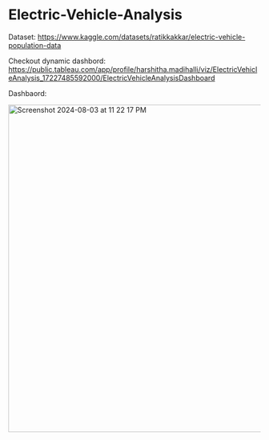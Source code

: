 # Electric-Vehicle-Analysis

Dataset: https://www.kaggle.com/datasets/ratikkakkar/electric-vehicle-population-data

Checkout dynamic dashbord: https://public.tableau.com/app/profile/harshitha.madihalli/viz/ElectricVehicleAnalysis_17227485592000/ElectricVehicleAnalysisDashboard

Dashbaord:


<img width="655" alt="Screenshot 2024-08-03 at 11 22 17 PM" src="https://github.com/user-attachments/assets/0a5d4c93-1044-443f-9467-f2112c82377f">
